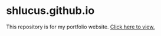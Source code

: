 # shlucus.github.io
This repository is for my portfolio website.
[Click here to view.](https://shlucus.github.io/)
